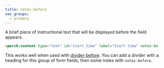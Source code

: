 ```yaml
---
title: notes-before
nav_groups:
  - primary
---
```


A brief piece of instructional text that will be displayed before the field appears.

```html
<perch:content type="text" id="start_time" label="Start time" notes-before="Enter the event timings. Be as specific as possible.">
```

This works well when used with [divider-before](/templates/divider-before). You can add a divider with a heading for this group of form fields, then some notes with `notes-before`.

